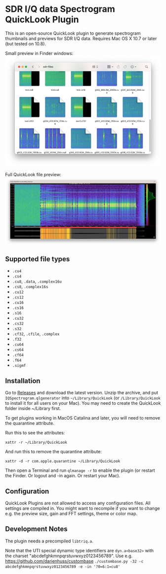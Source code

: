 # SDR I/Q data Spectrogram QuickLook Plugin

This is an open-source QuickLook plugin to generate spectrogram thumbnails and previews for SDR I/Q data.
Requires Mac OS X 10.7 or later (but tested on 10.8).

Small preview in Finder windows:
![Finder screenshot](./images/Finder.png)

Full QuickLook file preview:
![QuickLook screenshot](./images/Quicklook.png)

## Supported file types

- `.cu4`
- `.cs4`
- `.cu8`, `.data`, `.complex16u`
- `.cs8`, `.complex16s`
- `.cu12`
- `.cs12`
- `.cu16`
- `.cs16`
- `.s16`
- `.cu32`
- `.cs32`
- `.s32`
- `.cf32`, `.cfile`, `.complex`
- `.f32`
- `.cu64`
- `.cs64`
- `.cf64`
- `.f64`
- `.sigmf`


## Installation

Go to [Releases](https://github.com/triq-org/iqspectrogram-quicklook/releases) and download the latest version.
Unzip the archive, and put `IQSpectrogram.qlgenerator` into `~/Library/QuickLook` (or `/Library/QuickLook` to install it for all users on your Mac).
You may need to create the QuickLook folder inside ~/Library first.

To get plugins working in MacOS Catalina and later, you will need to remove the quarantine attribute.

Run this to see the attributes:

    xattr -r ~/Library/QuickLook

And run this to remove the quarantine attribute:

    xattr -d -r com.apple.quarantine ~/Library/QuickLook

Then open a Terminal and run `qlmanage -r` to enable the plugin (or restart the Finder. Or logout and -in again. Or restart your Mac).


## Configuration

QuickLook Plugins are not allowed to access any configuration files. All settings are compiled in.
You might want to recompile if you want to change e.g. the preview size, gain and FFT settings, theme or color map.


## Development Notes

The plugin needs a precompiled `libtriq.a`.

Note that the UTI special dynamic type identifiers are `dyn.a<base32>` with the charset "abcdefghkmnpqrstuvwxyz0123456789".
Use e.g. https://github.com/darienhuss/custombase `./custombase.py -32 -c abcdefghkmnpqrstuvwxyz0123456789 -e -in '?0=6:1=cu8'`
